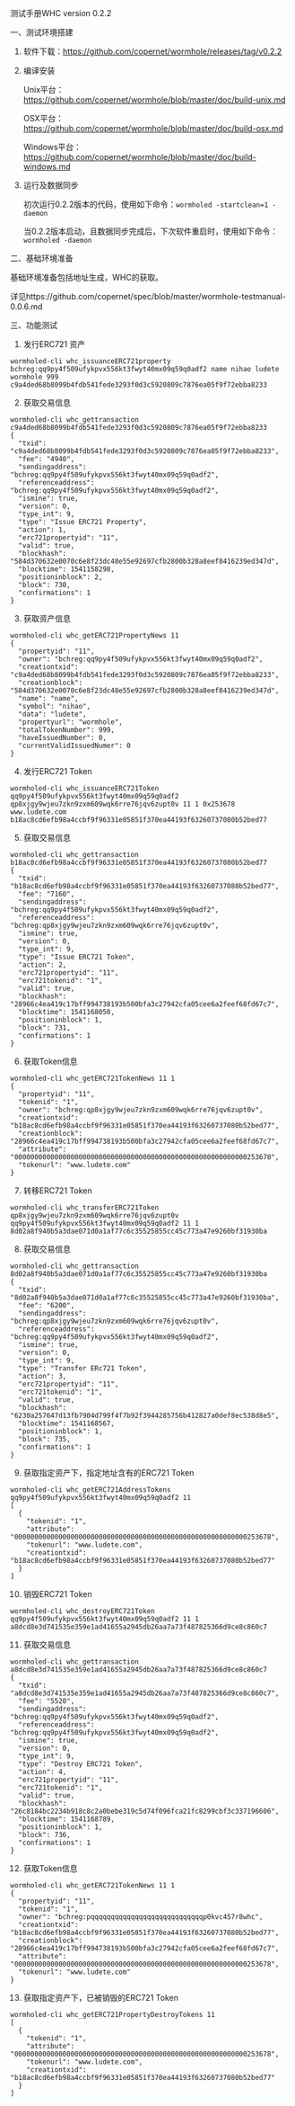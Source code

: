 测试手册WHC version 0.2.2

一、测试环境搭建

1. 软件下载：https://github.com/copernet/wormhole/releases/tag/v0.2.2

2. 编译安装

   Unix平台：https://github.com/copernet/wormhole/blob/master/doc/build-unix.md

   OSX平台：https://github.com/copernet/wormhole/blob/master/doc/build-osx.md

   Windows平台：https://github.com/copernet/wormhole/blob/master/doc/build-windows.md

3. 运行及数据同步

   初次运行0.2.2版本的代码，使用如下命令：`wormholed -startclean=1 -daemon`

   当0.2.2版本启动，且数据同步完成后，下次软件重启时，使用如下命令：`wormholed -daemon`

二、基础环境准备

基础环境准备包括地址生成，WHC的获取。

详见https://github.com/copernet/spec/blob/master/wormhole-testmanual-0.0.6.md

三、功能测试

1. 发行ERC721 资产

```
wormholed-cli whc_issuanceERC721property bchreg:qq9py4f509ufykpvx556kt3fwyt40mx09q59q0adf2 name nihao ludete wormhole 999
c9a4ded68b8099b4fdb541fede3293f0d3c5920809c7876ea05f9f72ebba8233
```



2. 获取交易信息

```
wormholed-cli whc_gettransaction c9a4ded68b8099b4fdb541fede3293f0d3c5920809c7876ea05f9f72ebba8233
{
  "txid": "c9a4ded68b8099b4fdb541fede3293f0d3c5920809c7876ea05f9f72ebba8233",
  "fee": "4940",
  "sendingaddress": "bchreg:qq9py4f509ufykpvx556kt3fwyt40mx09q59q0adf2",
  "referenceaddress": "bchreg:qq9py4f509ufykpvx556kt3fwyt40mx09q59q0adf2",
  "ismine": true,
  "version": 0,
  "type_int": 9,
  "type": "Issue ERC721 Property",
  "action": 1,
  "erc721propertyid": "11",
  "valid": true,
  "blockhash": "584d370632e0070c6e8f23dc48e55e92697cfb2800b328a8eef8416239ed347d",
  "blocktime": 1541158298,
  "positioninblock": 2,
  "block": 730,
  "confirmations": 1
}
```



3. 获取资产信息

```
wormholed-cli whc_getERC721PropertyNews 11
{
  "propertyid": "11",
  "owner": "bchreg:qq9py4f509ufykpvx556kt3fwyt40mx09q59q0adf2",
  "creationtxid": "c9a4ded68b8099b4fdb541fede3293f0d3c5920809c7876ea05f9f72ebba8233",
  "creationblock": "584d370632e0070c6e8f23dc48e55e92697cfb2800b328a8eef8416239ed347d",
  "name": "name",
  "symbol": "nihao",
  "data": "ludete",
  "propertyurl": "wormhole",
  "totalTokenNumber": 999,
  "haveIssuedNumber": 0,
  "currentValidIssuedNumer": 0
}
```



4. 发行ERC721 Token

```
wormholed-cli whc_issuanceERC721Token  qq9py4f509ufykpvx556kt3fwyt40mx09q59q0adf2 qp8xjgy9wjeu7zkn9zxm609wqk6rre76jqv6zupt0v 11 1 0x253678 www.ludete.com
b18ac8cd6efb98a4ccbf9f96331e05851f370ea44193f63260737080b52bed77
```



5. 获取交易信息

```
wormholed-cli whc_gettransaction b18ac8cd6efb98a4ccbf9f96331e05851f370ea44193f63260737080b52bed77
{
  "txid": "b18ac8cd6efb98a4ccbf9f96331e05851f370ea44193f63260737080b52bed77",
  "fee": "7160",
  "sendingaddress": "bchreg:qq9py4f509ufykpvx556kt3fwyt40mx09q59q0adf2",
  "referenceaddress": "bchreg:qp8xjgy9wjeu7zkn9zxm609wqk6rre76jqv6zupt0v",
  "ismine": true,
  "version": 0,
  "type_int": 9,
  "type": "Issue ERC721 Token",
  "action": 2,
  "erc721propertyid": "11",
  "erc721tokenid": "1",
  "valid": true,
  "blockhash": "28966c4ea419c17bff994738193b500bfa3c27942cfa05cee6a2feef68fd67c7",
  "blocktime": 1541168050,
  "positioninblock": 1,
  "block": 731,
  "confirmations": 1
}
```



6. 获取Token信息

```
wormholed-cli whc_getERC721TokenNews 11 1
{
  "propertyid": "11",
  "tokenid": "1",
  "owner": "bchreg:qp8xjgy9wjeu7zkn9zxm609wqk6rre76jqv6zupt0v",
  "creationtxid": "b18ac8cd6efb98a4ccbf9f96331e05851f370ea44193f63260737080b52bed77",
  "creationblock": "28966c4ea419c17bff994738193b500bfa3c27942cfa05cee6a2feef68fd67c7",
  "attribute": "0000000000000000000000000000000000000000000000000000000000253678",
  "tokenurl": "www.ludete.com"
}
```



7. 转移ERC721 Token

```
wormholed-cli whc_transferERC721Token qp8xjgy9wjeu7zkn9zxm609wqk6rre76jqv6zupt0v qq9py4f509ufykpvx556kt3fwyt40mx09q59q0adf2 11 1
8d02a8f940b5a3dae071d0a1af77c6c35525855cc45c773a47e9260bf31930ba
```



8. 获取交易信息

```
wormholed-cli whc_gettransaction 8d02a8f940b5a3dae071d0a1af77c6c35525855cc45c773a47e9260bf31930ba
{
  "txid": "8d02a8f940b5a3dae071d0a1af77c6c35525855cc45c773a47e9260bf31930ba",
  "fee": "6200",
  "sendingaddress": "bchreg:qp8xjgy9wjeu7zkn9zxm609wqk6rre76jqv6zupt0v",
  "referenceaddress": "bchreg:qq9py4f509ufykpvx556kt3fwyt40mx09q59q0adf2",
  "ismine": true,
  "version": 0,
  "type_int": 9,
  "type": "Transfer ERc721 Token",
  "action": 3,
  "erc721propertyid": "11",
  "erc721tokenid": "1",
  "valid": true,
  "blockhash": "6230a257647d13fb7904d799f4f7b92f3944285756b412827a0def8ec538d8e5",
  "blocktime": 1541168567,
  "positioninblock": 1,
  "block": 735,
  "confirmations": 1
}
```



9. 获取指定资产下，指定地址含有的ERC721 Token

```
wormholed-cli whc_getERC721AddressTokens qq9py4f509ufykpvx556kt3fwyt40mx09q59q0adf2 11
[
  {
    "tokenid": "1",
    "attribute": "0000000000000000000000000000000000000000000000000000000000253678",
    "tokenurl": "www.ludete.com",
    "creationtxid": "b18ac8cd6efb98a4ccbf9f96331e05851f370ea44193f63260737080b52bed77"
  }
]
```



10. 销毁ERC721 Token

```
wormholed-cli whc_destroyERC721Token qq9py4f509ufykpvx556kt3fwyt40mx09q59q0adf2 11 1
a8dcd8e3d741535e359e1ad41655a2945db26aa7a73f487825366d9ce8c860c7
```



11. 获取交易信息

```
wormholed-cli whc_gettransaction a8dcd8e3d741535e359e1ad41655a2945db26aa7a73f487825366d9ce8c860c7
{
  "txid": "a8dcd8e3d741535e359e1ad41655a2945db26aa7a73f487825366d9ce8c860c7",
  "fee": "5520",
  "sendingaddress": "bchreg:qq9py4f509ufykpvx556kt3fwyt40mx09q59q0adf2",
  "referenceaddress": "bchreg:qq9py4f509ufykpvx556kt3fwyt40mx09q59q0adf2",
  "ismine": true,
  "version": 0,
  "type_int": 9,
  "type": "Destroy ERC721 Token",
  "action": 4,
  "erc721propertyid": "11",
  "erc721tokenid": "1",
  "valid": true,
  "blockhash": "26c8184bc2234b918c8c2a0bebe319c5d74f096fca21fc8299cbf3c337196606",
  "blocktime": 1541168789,
  "positioninblock": 1,
  "block": 736,
  "confirmations": 1
}
```



12. 获取Token信息

```
wormholed-cli whc_getERC721TokenNews 11 1
{
  "propertyid": "11",
  "tokenid": "1",
  "owner": "bchreg:pqqqqqqqqqqqqqqqqqqqqqqqqqqqqp0kvc457r8whc",
  "creationtxid": "b18ac8cd6efb98a4ccbf9f96331e05851f370ea44193f63260737080b52bed77",
  "creationblock": "28966c4ea419c17bff994738193b500bfa3c27942cfa05cee6a2feef68fd67c7",
  "attribute": "0000000000000000000000000000000000000000000000000000000000253678",
  "tokenurl": "www.ludete.com"
}
```



13. 获取指定资产下，已被销毁的ERC721 Token 

```
wormholed-cli whc_getERC721PropertyDestroyTokens 11
[
  {
    "tokenid": "1",
    "attribute": "0000000000000000000000000000000000000000000000000000000000253678",
    "tokenurl": "www.ludete.com",
    "creationtxid": "b18ac8cd6efb98a4ccbf9f96331e05851f370ea44193f63260737080b52bed77"
  }
]
```



